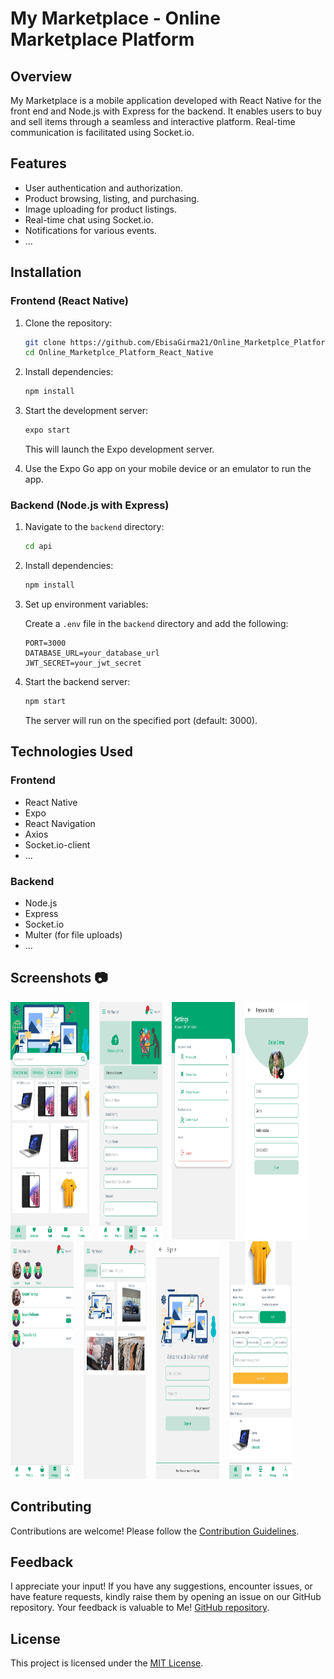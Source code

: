 # My Marketplace - Online Marketplace Platform

## Overview

My Marketplace is a mobile application developed with React Native for the front end and Node.js with Express for the backend. It enables users to buy and sell items through a seamless and interactive platform. Real-time communication is facilitated using Socket.io.

## Features

- User authentication and authorization.
- Product browsing, listing, and purchasing.
- Image uploading for product listings.
- Real-time chat using Socket.io.
- Notifications for various events.
- ...

## Installation

### Frontend (React Native)

1. Clone the repository:

   ```bash
   git clone https://github.com/EbisaGirma21/Online_Marketplce_Platform_React_Native.git
   cd Online_Marketplce_Platform_React_Native
   ```

2. Install dependencies:

   ```bash
   npm install
   ```

3. Start the development server:

   ```bash
   expo start
   ```

   This will launch the Expo development server.

4. Use the Expo Go app on your mobile device or an emulator to run the app.

### Backend (Node.js with Express)

1. Navigate to the `backend` directory:

   ```bash
   cd api
   ```

2. Install dependencies:

   ```bash
   npm install
   ```

3. Set up environment variables:

   Create a `.env` file in the `backend` directory and add the following:

   ```env
   PORT=3000
   DATABASE_URL=your_database_url
   JWT_SECRET=your_jwt_secret
   ```

4. Start the backend server:

   ```bash
   npm start
   ```

   The server will run on the specified port (default: 3000).

## Technologies Used

### Frontend

- React Native
- Expo
- React Navigation
- Axios
- Socket.io-client
- ...

### Backend

- Node.js
- Express
- Socket.io
- Multer (for file uploads)
- ...

## Screenshots 📷

<img src="screenshots/sc1.jpg" alt="Screenshot 1" height="380px" width="25%">&nbsp;&nbsp;&nbsp;
<img src="screenshots/sc2.jpg" alt="Screenshot 2" height="380px" width="20%">&nbsp;&nbsp;&nbsp;
<img src="screenshots/sc3.jpg" alt="Screenshot 3" height="380px" width="20%">&nbsp;&nbsp;&nbsp;
<img src="screenshots/sc4.jpg" alt="Screenshot 4" height="380px" width="20%">
<br>
<img src="screenshots/sc5.jpg" alt="Screenshot 5" height="380px" width="20%">&nbsp;&nbsp;&nbsp;
<img src="screenshots/sc6.jpg" alt="Screenshot 6" height="380px" width="20%">&nbsp;&nbsp;&nbsp;
<img src="screenshots/sc7.jpg" alt="Screenshot 7" height="380px" width="20%">&nbsp;&nbsp;&nbsp;
<img src="screenshots/sc8.jpg" alt="Screenshot 8" height="380px" width="20%">

## Contributing

Contributions are welcome! Please follow the [Contribution Guidelines](CONTRIBUTING.md).

## Feedback

I appreciate your input! If you have any suggestions, encounter issues, or have feature requests, kindly raise them by opening an issue on our GitHub repository. Your feedback is valuable to Me! [GitHub repository](https://github.com/EbisaGirma21/Online_Marketplce_Platform_React_Native/issues).

## License

This project is licensed under the [MIT License](LICENSE).
